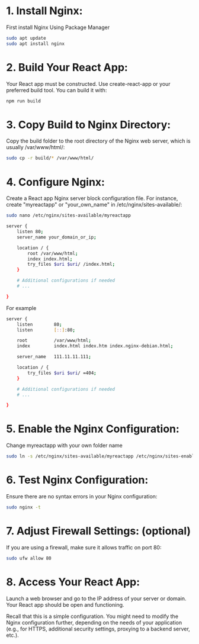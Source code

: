 # 1. Install Nginx:

First install Nginx Using Package Manager

```bash
sudo apt update
sudo apt install nginx
```

# 2. Build Your React App:

Your React app must be constructed. Use create-react-app or your preferred build tool. You can build it with:

```bash
npm run build
```

# 3. Copy Build to Nginx Directory:

Copy the build folder to the root directory of the Nginx web server, which is usually /var/www/html/:

```bash
sudo cp -r build/* /var/www/html/
```

# 4. Configure Nginx:

Create a React app Nginx server block configuration file. For instance, create "myreactapp" or "your_own_name" in /etc/nginx/sites-available/:

```bash
sudo nano /etc/nginx/sites-available/myreactapp
```

```bash
server {
    listen 80;
    server_name your_domain_or_ip;

    location / {
        root /var/www/html;
        index index.html;
        try_files $uri $uri/ /index.html;
    }

    # Additional configurations if needed
    # ...

}
```
For example
```bash
server {
    listen        80;
    listen        [::]:80;

    root          /var/www/html;
    index         index.html index.htm index.nginx-debian.html;

    server_name   111.11.11.111;

    location / {
        try_files $uri $uri/ =404;
    }

    # Additional configurations if needed
    # ...

}
```

# 5. Enable the Nginx Configuration:

Change myreactapp with your own folder name

```bash
sudo ln -s /etc/nginx/sites-available/myreactapp /etc/nginx/sites-enabled/
```

# 6. Test Nginx Configuration:

Ensure there are no syntax errors in your Nginx configuration:

```bash
sudo nginx -t
```

# 7. Adjust Firewall Settings: (optional)

If you are using a firewall, make sure it allows traffic on port 80:

```bash
sudo ufw allow 80
```

# 8. Access Your React App:

Launch a web browser and go to the IP address of your server or domain. Your React app should be open and functioning.

Recall that this is a simple configuration. You might need to modify the Nginx configuration further, depending on the needs of your application (e.g., for HTTPS, additional security settings, proxying to a backend server, etc.).
